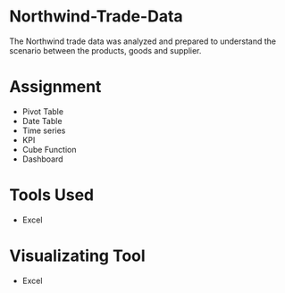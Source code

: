 # Northwind-Trade-Data
The Northwind trade data was analyzed and prepared to understand the scenario between the products, goods and supplier.

# Assignment
- Pivot Table
- Date Table
- Time series
- KPI
- Cube Function
- Dashboard

# Tools Used
- Excel

# Visualizating Tool
- Excel
